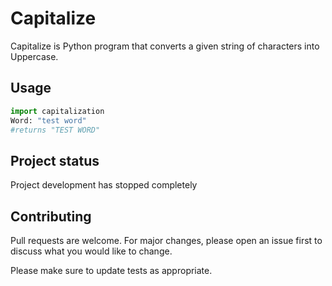 # Capitalize
Capitalize is Python program that converts a given string of characters into Uppercase.

## Usage
```python
import capitalization
Word: "test word"
#returns "TEST WORD"
```

## Project status
Project development has stopped completely

## Contributing
Pull requests are welcome. For major changes, please open an issue first to discuss what you would like to change.

Please make sure to update tests as appropriate.